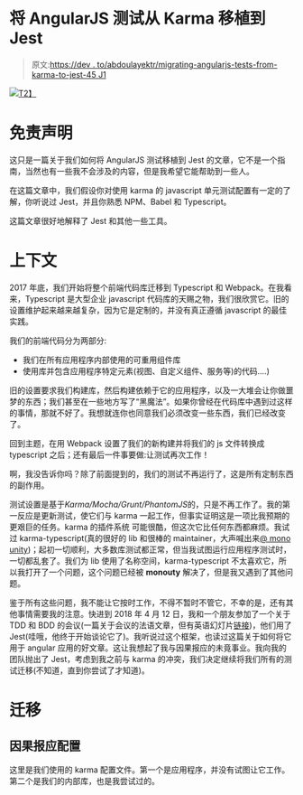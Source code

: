 # 将 AngularJS 测试从 Karma 移植到 Jest

> 原文:[https://dev . to/abdoulayektr/migrating-angularjs-tests-from-karma-to-jest-45 J1](https://dev.to/abdoulayektr/migrating-angularjs-tests-from-karma-to-jest-45j1)

[![](../Images/7fdd945aa845d1cfef8a5c66050eb71d.png)T2】](https://res.cloudinary.com/practicaldev/image/fetch/s--G1i_O7As--/c_limit%2Cf_auto%2Cfl_progressive%2Cq_auto%2Cw_880/https://images.unsplash.com/photo-1495312365922-8a2e01490131%3Fixlib%3Drb-0.3.5%26ixid%3DeyJhcHBfaWQiOjEyMDd9%26s%3Dab7d6c2691cb1fbd878cb449c07bb8a1%26auto%3Dformat%26fit%3Dcrop%26w%3D1350%26q%3D80)

# 免责声明

这只是一篇关于我们如何将 AngularJS 测试移植到 Jest 的文章，它不是一个指南，当然也有一些我不会涉及的内容，但是我希望它能帮助到一些人。

在这篇文章中，我们假设你对使用 karma 的 javascript 单元测试配置有一定的了解，你听说过 Jest，并且你熟悉 NPM、Babel 和 Typescript。

这篇文章很好地解释了 Jest 和其他一些工具。

# 上下文

2017 年底，我们开始将整个前端代码库迁移到 Typescript 和 Webpack。在我看来，Typescript 是大型企业 javascript 代码库的天赐之物，我们很欣赏它。旧的设置维护起来越来越复杂，因为它是定制的，并没有真正遵循 javascript 的最佳实践。

我们的前端代码分为两部分:

*   我们在所有应用程序内部使用的可重用组件库
*   使用库并包含应用程序特定元素(视图、自定义组件、服务等)的代码....)

旧的设置要求我们构建库，然后构建依赖于它的应用程序，以及一大堆会让你做噩梦的东西；我们甚至在一些地方写了“黑魔法”。如果你曾经在代码库中遇到过这样的事情，那就不好了。我想就连你也同意我们必须改变一些东西，我们已经改变了。

回到主题，在用 Webpack 设置了我们的新构建并将我们的 js 文件转换成 typescript 之后；还有最后一件事要做:让测试再次工作！

啊，我没告诉你吗？除了前面提到的，我们的测试不再运行了，这是所有定制东西的副作用。

测试设置是基于*Karma/Mocha/Grunt/PhantomJS*的，只是不再工作了。我的第一反应是更新测试，使它们与 karma 一起工作，但事实证明这是一项比我预期的更艰巨的任务。karma 的插件系统
可能很酷，但这次它比任何东西都麻烦。我试过 karma-typescript(真的很好的 lib 和很棒的 maintainer，大声喊出来[@ mono unity](https://github.com/monounity))；起初一切顺利，大多数库测试都正常，但当我试图运行应用程序测试时，一切都乱套了。我们为 lib 使用了名称空间，karma-typescript 不太喜欢它，所以我打开了一个问题，这个问题已经被 **monouty** 解决了，但是我又遇到了其他问题。

鉴于所有这些问题，我不能让它按时工作，不得不暂时不管它，不幸的是，还有其他事情需要我的注意。快进到 2018 年 4 月 12 日，我和一个朋友参加了一个关于 TDD 和 BDD 的会议(一篇关于会议的法语文章，但有英语幻灯片[链接](http://blog.js-republic.com/meetup-js-star-tdd/))，他们用了 Jest(哇哦，他终于开始谈论它了)。我听说过这个框架，也读过这篇关于如何将它用于 angular 应用的好文章。这让我想起了我与因果报应的未竟事业。我向我的团队抛出了 Jest，考虑到我之前与 karma 的冲突，我们决定继续将我们所有的测试迁移(不知道，直到你尝试了才知道)。

# 迁移

## 因果报应配置

这里是我们使用的 karma 配置文件。第一个是应用程序，并没有试图让它工作。第二个是我们的内部库，也是我尝试过的。